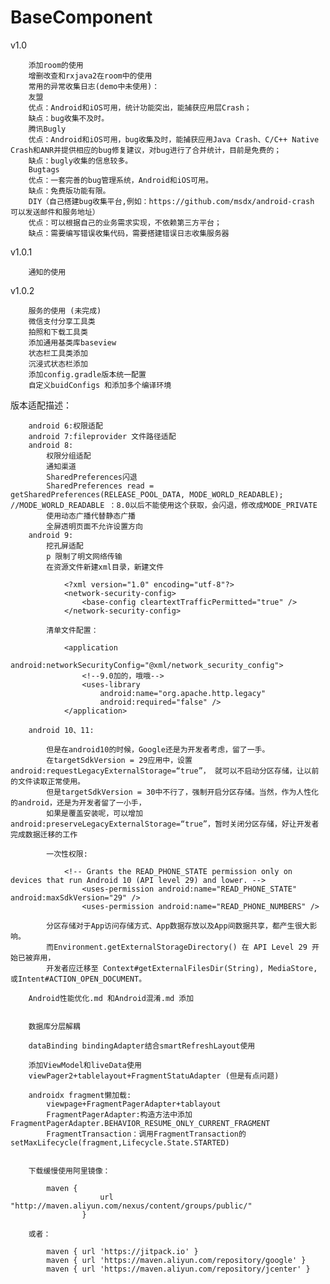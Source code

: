 # BaseComponent
v1.0

        添加room的使用
        增删改查和rxjava2在room中的使用
        常用的异常收集日志(demo中未使用)：
        友盟
        优点：Android和iOS可用，统计功能突出，能捕获应用层Crash；
        缺点：bug收集不及时。
        腾讯Bugly
        优点：Android和iOS可用，bug收集及时，能捕获应用Java Crash、C/C++ Native Crash和ANR并提供相应的bug修复建议，对bug进行了合并统计，目前是免费的；
        缺点：bugly收集的信息较多。
        Bugtags
        优点：一套完善的bug管理系统，Android和iOS可用。
        缺点：免费版功能有限。
        DIY（自己搭建bug收集平台,例如：https://github.com/msdx/android-crash  可以发送邮件和服务地址）
        优点：可以根据自己的业务需求实现，不依赖第三方平台；
        缺点：需要编写错误收集代码，需要搭建错误日志收集服务器

v1.0.1

        通知的使用
v1.0.2

        服务的使用 (未完成)
        微信支付分享工具类
        拍照和下载工具类
        添加通用基类库baseview
        状态栏工具类添加
        沉浸式状态栏添加
        添加config.gradle版本统一配置
        自定义buidConfigs 和添加多个编译环境

版本适配描述：

        android 6:权限适配
        android 7:fileprovider 文件路径适配
        android 8:
            权限分组适配
            通知渠道
            SharedPreferences闪退
            SharedPreferences read = getSharedPreferences(RELEASE_POOL_DATA, MODE_WORLD_READABLE); //MODE_WORLD_READABLE ：8.0以后不能使用这个获取，会闪退，修改成MODE_PRIVATE
            使用动态广播代替静态广播
            全屏透明页面不允许设置方向
        android 9:
            挖孔屏适配
            p 限制了明文网络传输
            在资源文件新建xml目录，新建文件

                <?xml version="1.0" encoding="utf-8"?>
                <network-security-config>
                    <base-config cleartextTrafficPermitted="true" />
                </network-security-config>

            清单文件配置：

                <application
                    android:networkSecurityConfig="@xml/network_security_config">
                    <!--9.0加的，哦哦-->
                    <uses-library
                        android:name="org.apache.http.legacy"
                        android:required="false" />
                </application>

        android 10、11:

            但是在android10的时候，Google还是为开发者考虑，留了一手。
            在targetSdkVersion = 29应用中，设置android:requestLegacyExternalStorage=“true”， 就可以不启动分区存储，让以前的文件读取正常使用。
            但是targetSdkVersion = 30中不行了，强制开启分区存储。当然，作为人性化的android，还是为开发者留了一小手，
            如果是覆盖安装呢，可以增加android:preserveLegacyExternalStorage=“true”，暂时关闭分区存储，好让开发者完成数据迁移的工作

            一次性权限:

                <!-- Grants the READ_PHONE_STATE permission only on devices that run Android 10 (API level 29) and lower. -->
                    <uses-permission android:name="READ_PHONE_STATE" android:maxSdkVersion="29" />
                    <uses-permission android:name="READ_PHONE_NUMBERS" />

            分区存储对于App访问存储方式、App数据存放以及App间数据共享，都产生很大影响。
            而Environment.getExternalStorageDirectory() 在 API Level 29 开始已被弃用，
            开发者应迁移至 Context#getExternalFilesDir(String), MediaStore, 或Intent#ACTION_OPEN_DOCUMENT。

        Android性能优化.md 和Android混淆.md 添加


        数据库分层解耦

        dataBinding bindingAdapter结合smartRefreshLayout使用

        添加ViewModel和liveData使用
        viewPager2+tablelayout+FragmentStatuAdapter (但是有点问题)

        androidx fragment懒加载:
            viewpage+FragmentPagerAdapter+tablayout
            FragmentPagerAdapter:构造方法中添加 FragmentPagerAdapter.BEHAVIOR_RESUME_ONLY_CURRENT_FRAGMENT
            FragmentTransaction：调用FragmentTransaction的setMaxLifecycle(fragment,Lifecycle.State.STARTED)
            
            
        下载缓慢使用阿里镜像：
            
            maven {
                        url "http://maven.aliyun.com/nexus/content/groups/public/"
                    }
        
        或者：
        
            maven { url 'https://jitpack.io' }
            maven { url 'https://maven.aliyun.com/repository/google' }
            maven { url 'https://maven.aliyun.com/repository/jcenter' }
            
            
            
        